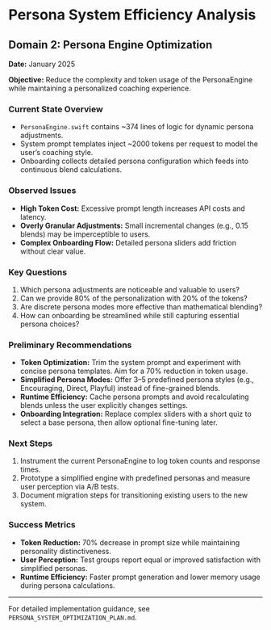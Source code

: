 # Persona System Efficiency Analysis

## Domain 2: Persona Engine Optimization

**Date:** January 2025

**Objective:** Reduce the complexity and token usage of the PersonaEngine while maintaining a personalized coaching experience.

### Current State Overview
- `PersonaEngine.swift` contains ~374 lines of logic for dynamic persona adjustments.
- System prompt templates inject ~2000 tokens per request to model the user’s coaching style.
- Onboarding collects detailed persona configuration which feeds into continuous blend calculations.

### Observed Issues
- **High Token Cost:** Excessive prompt length increases API costs and latency.
- **Overly Granular Adjustments:** Small incremental changes (e.g., 0.15 blends) may be imperceptible to users.
- **Complex Onboarding Flow:** Detailed persona sliders add friction without clear value.

### Key Questions
1. Which persona adjustments are noticeable and valuable to users?
2. Can we provide 80% of the personalization with 20% of the tokens?
3. Are discrete persona modes more effective than mathematical blending?
4. How can onboarding be streamlined while still capturing essential persona choices?

### Preliminary Recommendations
- **Token Optimization:** Trim the system prompt and experiment with concise persona templates. Aim for a 70% reduction in token usage.
- **Simplified Persona Modes:** Offer 3–5 predefined persona styles (e.g., Encouraging, Direct, Playful) instead of fine-grained blends.
- **Runtime Efficiency:** Cache persona prompts and avoid recalculating blends unless the user explicitly changes settings.
- **Onboarding Integration:** Replace complex sliders with a short quiz to select a base persona, then allow optional fine-tuning later.

### Next Steps
1. Instrument the current PersonaEngine to log token counts and response times.
2. Prototype a simplified engine with predefined personas and measure user perception via A/B tests.
3. Document migration steps for transitioning existing users to the new system.

### Success Metrics
- **Token Reduction:** 70% decrease in prompt size while maintaining personality distinctiveness.
- **User Perception:** Test groups report equal or improved satisfaction with simplified personas.
- **Runtime Efficiency:** Faster prompt generation and lower memory usage during persona calculations.


---

For detailed implementation guidance, see `PERSONA_SYSTEM_OPTIMIZATION_PLAN.md`.
